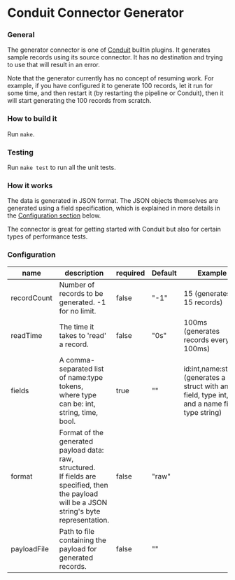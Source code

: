 # Conduit Connector Generator

### General

The generator connector is one of [Conduit](https://github.com/ConduitIO/conduit) builtin plugins. It generates sample
records using its source connector. It has no destination and trying to use that will result in an error.

Note that the generator currently has no concept of resuming work. For example, if you have configured it to generate 
100 records, let it run for some time, and then restart it (by restarting the pipeline or Conduit), then it will start 
generating the 100 records from scratch.

### How to build it

Run `make`.

### Testing

Run `make test` to run all the unit tests.

### How it works

The data is generated in JSON format. The JSON objects themselves are generated using a field specification, which is
explained in more details in the [Configuration section](#Configuration) below.

The connector is great for getting started with Conduit but also for certain types of performance tests.

### Configuration

| name        | description                                                                                                                                        | required | Default | Example                                                                                                 |
|-------------|----------------------------------------------------------------------------------------------------------------------------------------------------|----------|---------|---------------------------------------------------------------------------------------------------------|
| recordCount | Number of records to be generated. -1 for no limit.                                                                                                | false    | "-1"    | 15 (generates 15 records)                                                                               |
| readTime    | The time it takes to 'read' a record.                                                                                                              | false    | "0s"    | 100ms (generates records every 100ms)                                                                   |
| fields      | A comma-separated list of name:type tokens, <br/>where type can be: int, string, time, bool.                                                       | true     | ""      | id:int,name:string <br/> (generates a struct with an ID field, type int, and a name field, type string) |
| format      | Format of the generated payload data: raw, structured.<br/> If fields are specified, then the payload will be a JSON string's byte representation. | false    | "raw"   |                                                                                                         |
| payloadFile | Path to file containing the payload for generated records.                                                                                         | false    | ""      |                                                                                                         |
